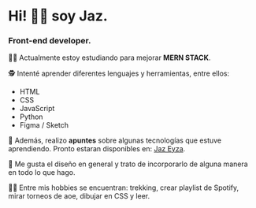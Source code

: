 # Hi! 👋🏼 soy Jaz. 

###  Front-end developer. 


💪🏼 Actualmente estoy estudiando para mejorar **MERN STACK**.

🕵 Intenté aprender diferentes lenguajes y herramientas, entre ellos: 

* HTML
* CSS
* JavaScript
* Python
* Figma / Sketch 

💖 Además, realizo **apuntes** sobre algunas tecnologías que estuve aprendiendo.
 Pronto estaran disponibles en: [Jaz Eyza](https://jazmintrujillo.netlify.app/). 

🌸 Me gusta el diseño en general y trato de incorporarlo de alguna manera en todo lo que hago.

👩🏻 Entre mis hobbies se encuentran: trekking, crear playlist de Spotify, mirar torneos de aoe, dibujar en CSS y leer.



<!--
**JazminTrujilloEyzaguirre/JazminTrujilloEyzaguirre** is a ✨ _special_ ✨ repository because its `README.md` (this file) appears on your GitHub profile.

Here are some ideas to get you started:

- 🔭 I’m currently working on ...
- 🌱 I’m currently learning ...
- 👯 I’m looking to collaborate on ...
- 🤔 I’m looking for help with ...
- 💬 Ask me about ...
- 📫 How to reach me: ...
- 😄 Pronouns: ...
- ⚡ Fun fact: ...
-->
